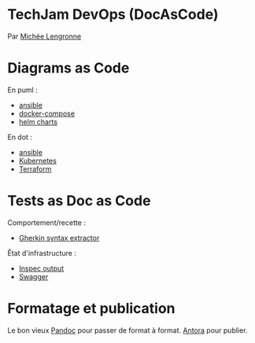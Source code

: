 # TechJam DevOps (DocAsCode)

Par [Michée Lengronne](https://github.com/micheelengronne)

# Diagrams as Code

En puml :

* [ansible](https://github.com/rwxd/ansible2puml)
* [docker-compose](https://github.com/funkwerk/compose_plantuml)
* [helm charts](https://github.com/Alfresco/alfresco-anaxes-chartmap)

En dot :

* [ansible](https://github.com/haidaraM/ansible-playbook-grapher)
* [Kubernetes](https://github.com/steveteuber/kubectl-graph)
* [Terraform](https://www.terraform.io/cli/commands/graph)

# Tests as Doc as Code

Comportement/recette :

* [Gherkin syntax extractor](https://github.com/rmpestano/cukedoctor)

Êtat d'infrastructure :

* [Inspec output](https://github.com/tecracer-chef/inspec-reporter-flex)
* [Swagger](https://swagger.io/tools/open-source/)

# Formatage et publication

Le bon vieux [Pandoc](https://pandoc.org/) pour passer de format à format.
[Antora](https://antora.org/) pour publier.
